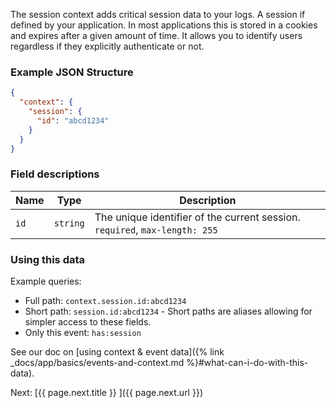 The session context adds critical session data to your logs. A session if defined by your
application. In most applications this is stored in a cookies and expires after a given
amount of time. It allows you to identify users regardless if they explicitly authenticate
or not.


### Example JSON Structure

```json
{
  "context": {
    "session": {
      "id": "abcd1234"
    }
  }
}
```


### Field descriptions

Name | Type | Description
-----|------|------------
`id` | `string` | The unique identifier of the current session. `required`, `max-length: 255`


### Using this data

Example queries:

* Full path: `context.session.id:abcd1234`
* Short path: `session.id:abcd1234` - Short paths are aliases allowing for simpler access to these fields.
* Only this event: `has:session`

See our doc on [using context & event data]({% link _docs/app/basics/events-and-context.md %}#what-can-i-do-with-this-data).


<div class="next">
  Next: [{{ page.next.title }} <i class="fa fa-arrow-circle-right" aria-hidden="true"></i>]({{ page.next.url }})
</div>